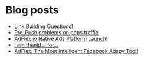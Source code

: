 # Blog posts
<!-- BLOG-POST-LIST:START -->
- [Link Building Questions!](https://afflift.com/f/threads/link-building-questions.9983/)
- [Pro-Push problems on pops traffic](https://afflift.com/f/threads/pro-push-problems-on-pops-traffic.9984/)
- [AdFlex.io Native Ads Platform Launch!](https://afflift.com/f/threads/adflex-io-native-ads-platform-launch.9716/)
- [I am thankful for...](https://afflift.com/f/threads/i-am-thankful-for.9982/)
- [AdFlex, The Most Intelligent Facebook Adspy Tool!](https://afflift.com/f/threads/adflex-the-most-intelligent-facebook-adspy-tool.9290/)
<!-- BLOG-POST-LIST:END -->
